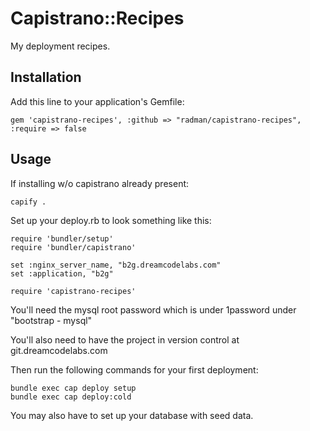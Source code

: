 # Capistrano::Recipes

My deployment recipes.

## Installation

Add this line to your application's Gemfile:

    gem 'capistrano-recipes', :github => "radman/capistrano-recipes", :require => false

## Usage

If installing w/o capistrano already present:

    capify .

Set up your deploy.rb to look something like this:

    require 'bundler/setup'
    require 'bundler/capistrano'

    set :nginx_server_name, "b2g.dreamcodelabs.com"
    set :application, "b2g"

    require 'capistrano-recipes'

You'll need the mysql root password which is under 1password under "bootstrap - mysql"

You'll also need to have the project in version control at git.dreamcodelabs.com

Then run the following commands for your first deployment:

    bundle exec cap deploy setup
    bundle exec cap deploy:cold

You may also have to set up your database with seed data.

